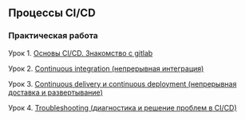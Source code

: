 ## Процессы CI/CD

### Практическая работа

Урок 1. [Основы CI/CD. Знакомство с gitlab](https://github.com/Bev0802/27.-CiCd/tree/main/hw_1)

Урок 2. [Continuous integration (непрерывная интеграция)](https://github.com/Bev0802/27.-CiCd/tree/main/hw_2)

Урок 3. [Continuous delivery и continuous deployment (непрерывная доставка и развертывание)](https://github.com/Bev0802/27.-CiCd/tree/main/hw_3)

Урок 4. [Troubleshooting (диагностика и решение проблем в CI/CD)](https://github.com/Bev0802/27.-CiCd/tree/main/hw_4)

